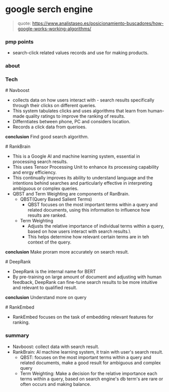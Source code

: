 # google serch engine

> quote: https://www.analistaseo.es/posicionamiento-buscadores/how-google-works-working-algorithms/

### pmp points

- search-click related values records and use for making products.

### about

### Tech

\# Navboost

- collects data on how users interact with - search results specifically through their clicks on different queries.
- This system tabulates clicks and uses algorithms that learn from human-made quality ratings to improve the ranking of results.
- Differntiates between phone, PC and considers location.
- Records a click data from querioes.

**conclusion** Find good search algorithm.

\# RankBrain

- This is a Google AI and machine learning system, essential in processing search results.
- This uses Tensor Processing Unit to enhance its processing capability and enrgy efficiency.
- This continually improves its ability to understand language and the intentions behind searches and particularly effective in interpreting ambiguous or complex queries.
- QBST and Term Weighting are components of RanBrain.
  - QBST(Query Based Salient Terms)
    - QBST focuses on the most important terms within a query and related documents, using this information to influence how results are ranked.
  - Term Weighting
    - Adjusts the relative importance of individual terms within a query, based on how users interact with search results.\
    - This helps determine how relevant certain terms are in teh context of the query.

**conclusion** Make proram more accurately on search result.

\# DeepRank
  
- DeepRank is the internal name for BERT
- By pre-training on large amount of document and adjusting with human feedback, DeepRank can fine-tune search results to be more intuitive and relevant to qualified result.

**conclusion** Understand more on query

\# RankEmbed

- RankEmbed focuses on the task of embedding relevant features for ranking.

### summary

- Navboost: collect data with search result.
- RankBrain: AI machine learning system, it train with user's search result.
  - QBST: focuses on the most important terms within a query and related documents, make a good result for ambiguous and complex query
  - Term Weighting: Make a decision for the relative importance each terms within a query, based on search engine's db term's are rare or often occurs and making balance.